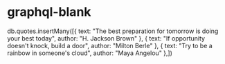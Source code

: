 # graphql-blank

db.quotes.insertMany([{
  text: "The best preparation for tomorrow is doing your best today",
  author: "H. Jackson Brown"
}, {
text: "If opportunity doesn't knock, build a door",
author: "Milton Berle"
}, {
text: "Try to be a rainbow in someone's cloud",
author: "Maya Angelou"
},])
